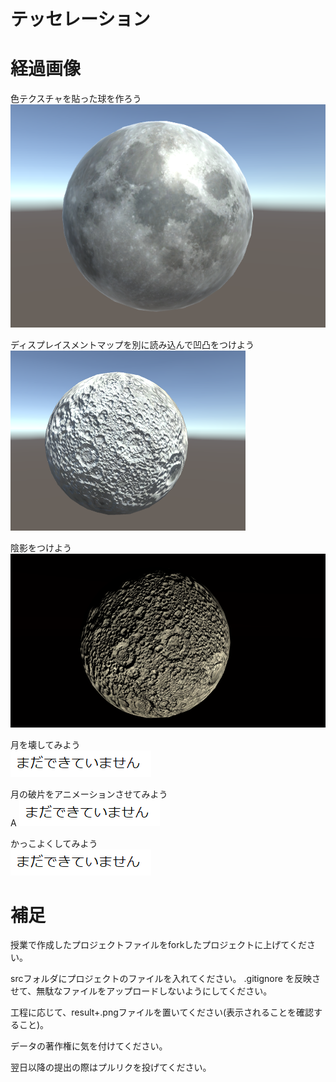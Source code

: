 # テッセレーション

# 経過画像
色テクスチャを貼った球を作ろう<br>
![結果画像:色テクスチャを貼った球を作ろう](result1.png)<br>

ディスプレイスメントマップを別に読み込んで凹凸をつけよう<br>
![結果画像:ディスプレイスメントマップを別に読み込んで凹凸をつけよう](result2.png)<br>

陰影をつけよう<br>
![結果画像:草を動かしてみよう](result3.png)<br>

月を壊してみよう<br>
![結果画像:月を壊してみよう](result4.png)<br>

月の破片をアニメーションさせてみよう<br>A
![結果画像:月の破片をアニメーションさせてみよう](result5.png)<br>

かっこよくしてみよう<br>
![結果画像:かっこよくしてみよう](result6.png)<br>

# 補足
授業で作成したプロジェクトファイルをforkしたプロジェクトに上げてください。

srcフォルダにプロジェクトのファイルを入れてください。
.gitignore を反映させて、無駄なファイルをアップロードしないようにしてください。

工程に応じて、result+.pngファイルを置いてください(表示されることを確認すること)。

データの著作権に気を付けてください。

翌日以降の提出の際はプルリクを投げてください。
